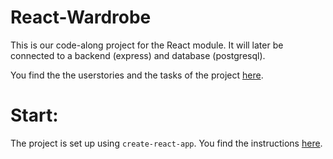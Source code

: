 # React-Wardrobe

This is our code-along project for the React module. It will later be connected to a backend (express) and database (postgresql).

You find the the userstories and the tasks of the project [here](https://github.com/orgs/Full-Stack-Intensive-1/projects/1/views/1). 


# Start: 
The project is set up using `create-react-app`. You find the instructions [here](https://reactjs.org/docs/create-a-new-react-app.html). 
